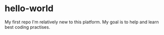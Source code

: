 # hello-world
My first repo
I'm relatively new to this platform. My goal is to help and learn best coding practises.
